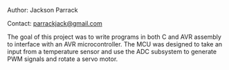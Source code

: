 Author: Jackson Parrack

Contact: parrackjack@gmail.com

The goal of this project was to write programs in both C and AVR assembly to interface with an AVR microcontroller. The MCU was designed to take an input from a temperature sensor and use the ADC subsystem to generate PWM signals and rotate a servo motor.
